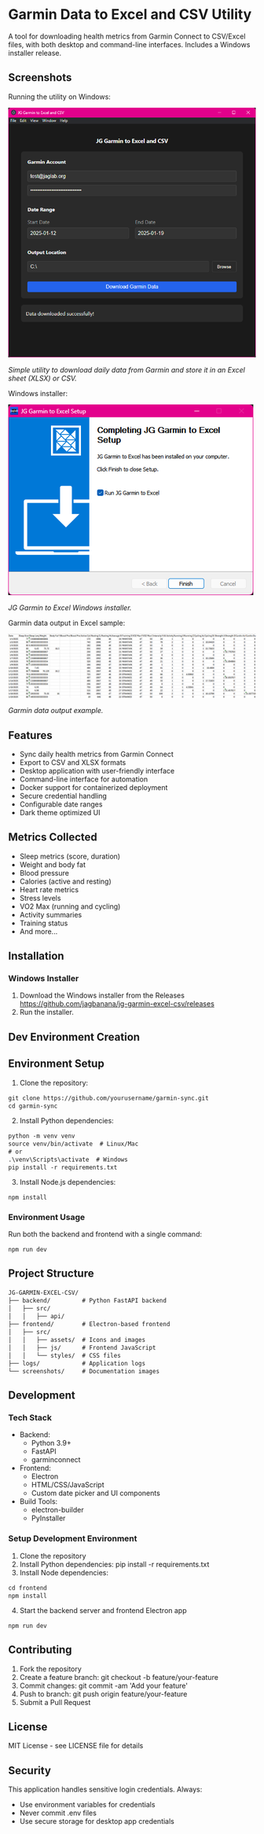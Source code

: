 # Garmin Data to Excel and CSV Utility

A tool for downloading health metrics from Garmin Connect to CSV/Excel files, with both desktop and command-line interfaces. Includes a Windows installer release.

## Screenshots

Running the utility on Windows:

![Running the utility in PowerShell](screenshots/screenshot1.png)

*Simple utility to download daily data from Garmin and store it in an Excel sheet (XLSX) or CSV.*

Windows installer:

![Running the utility in PowerShell](screenshots/screenshot2.png)

*JG Garmin to Excel Windows installer.*

Garmin data output in Excel sample:

![Running the utility in PowerShell](screenshots/screenshot3.png)

*Garmin data output example.*

## Features

- Sync daily health metrics from Garmin Connect
- Export to CSV and XLSX formats
- Desktop application with user-friendly interface
- Command-line interface for automation
- Docker support for containerized deployment
- Secure credential handling
- Configurable date ranges
- Dark theme optimized UI

## Metrics Collected

- Sleep metrics (score, duration)
- Weight and body fat
- Blood pressure
- Calories (active and resting)
- Heart rate metrics
- Stress levels
- VO2 Max (running and cycling)
- Activity summaries
- Training status
- And more...

## Installation

### Windows Installer

1. Download the Windows installer from the Releases https://github.com/jagbanana/jg-garmin-excel-csv/releases
2. Run the installer.

## Dev Environment Creation

## Environment Setup

1. Clone the repository:
```
git clone https://github.com/yourusername/garmin-sync.git
cd garmin-sync
```

2. Install Python dependencies:
```
python -m venv venv
source venv/bin/activate  # Linux/Mac
# or
.\venv\Scripts\activate  # Windows
pip install -r requirements.txt
```

3. Install Node.js dependencies:
```
npm install
```

### Environment Usage

Run both the backend and frontend with a single command:
```
npm run dev
```
## Project Structure

```
JG-GARMIN-EXCEL-CSV/
├── backend/         # Python FastAPI backend
│   ├── src/
│   │   ├── api/
├── frontend/        # Electron-based frontend
│   ├── src/
│   │   ├── assets/  # Icons and images
│   │   ├── js/      # Frontend JavaScript
│   │   └── styles/  # CSS files
├── logs/            # Application logs
└── screenshots/     # Documentation images
```

## Development

### Tech Stack

- Backend:
  - Python 3.9+
  - FastAPI
  - garminconnect
- Frontend:
  - Electron
  - HTML/CSS/JavaScript
  - Custom date picker and UI components
- Build Tools:
  - electron-builder
  - PyInstaller

### Setup Development Environment

1. Clone the repository
2. Install Python dependencies: pip install -r requirements.txt
3. Install Node dependencies:

```
cd frontend
npm install
```

4. Start the backend server and frontend Electron app

```
npm run dev
```

## Contributing

1. Fork the repository
2. Create a feature branch: git checkout -b feature/your-feature
3. Commit changes: git commit -am 'Add your feature'
4. Push to branch: git push origin feature/your-feature
5. Submit a Pull Request

## License
MIT License - see LICENSE file for details

## Security
This application handles sensitive login credentials. Always:

- Use environment variables for credentials
- Never commit .env files
- Use secure storage for desktop app credentials
